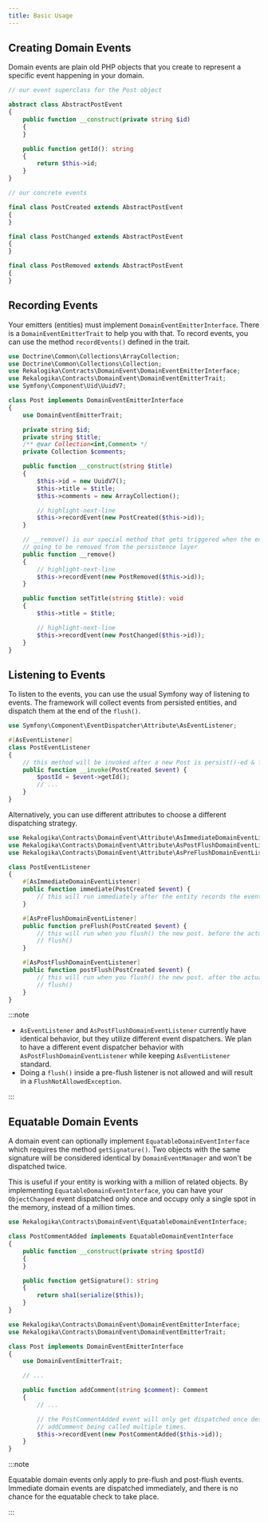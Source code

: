 ```yaml
---
title: Basic Usage
---
```


## Creating Domain Events

Domain events are plain old PHP objects that you create to represent a specific
event happening in your domain.

```php
// our event superclass for the Post object

abstract class AbstractPostEvent
{
    public function __construct(private string $id)
    {
    }

    public function getId(): string
    {
        return $this->id;
    }
}

// our concrete events

final class PostCreated extends AbstractPostEvent
{
}

final class PostChanged extends AbstractPostEvent
{
}

final class PostRemoved extends AbstractPostEvent
{
}
```

## Recording Events

Your emitters (entities) must implement `DomainEventEmitterInterface`.
There is a `DomainEventEmitterTrait` to help you with that. To record events,
you can use the method `recordEvents()` defined in the trait.

```php
use Doctrine\Common\Collections\ArrayCollection;
use Doctrine\Common\Collections\Collection;
use Rekalogika\Contracts\DomainEvent\DomainEventEmitterInterface;
use Rekalogika\Contracts\DomainEvent\DomainEventEmitterTrait;
use Symfony\Component\Uid\UuidV7;

class Post implements DomainEventEmitterInterface
{
    use DomainEventEmitterTrait;

    private string $id;
    private string $title;
    /** @var Collection<int,Comment> */
    private Collection $comments;

    public function __construct(string $title)
    {
        $this->id = new UuidV7();
        $this->title = $title;
        $this->comments = new ArrayCollection();

        // highlight-next-line
        $this->recordEvent(new PostCreated($this->id));
    }

    // __remove() is our special method that gets triggered when the entity is
    // going to be removed from the persistence layer
    public function __remove()
    {
        // highlight-next-line
        $this->recordEvent(new PostRemoved($this->id));
    }

    public function setTitle(string $title): void
    {
        $this->title = $title;

        // highlight-next-line
        $this->recordEvent(new PostChanged($this->id));
    }
}
```

## Listening to Events

To listen to the events, you can use the usual Symfony way of listening to
events. The framework will collect events from persisted entities, and dispatch
them at the end of the `flush()`.

```php
use Symfony\Component\EventDispatcher\Attribute\AsEventListener;

#[AsEventListener]
class PostEventListener
{
    // this method will be invoked after a new Post is persist()-ed & flush()-ed
    public function __invoke(PostCreated $event) {
        $postId = $event->getId();
        // ...
    }
}
```

Alternatively, you can use different attributes to choose a different
dispatching strategy.

```php
use Rekalogika\Contracts\DomainEvent\Attribute\AsImmediateDomainEventListener;
use Rekalogika\Contracts\DomainEvent\Attribute\AsPostFlushDomainEventListener;
use Rekalogika\Contracts\DomainEvent\Attribute\AsPreFlushDomainEventListener;

class PostEventListener
{
    #[AsImmediateDomainEventListener]
    public function immediate(PostCreated $event) {
        // this will run immediately after the entity records the event
    }

    #[AsPreFlushDomainEventListener]
    public function preFlush(PostCreated $event) {
        // this will run when you flush() the new post. before the actual
        // flush()
    }

    #[AsPostFlushDomainEventListener]
    public function postFlush(PostCreated $event) {
        // this will run when you flush() the new post. after the actual
        // flush()
    }
}
```

:::note

* `AsEventListener` and `AsPostFlushDomainEventListener` currently have
  identical behavior, but they utilize different event dispatchers. We plan to
  have a different event dispatcher behavior with
  `AsPostFlushDomainEventListener` while keeping `AsEventListener` standard.
* Doing a `flush()` inside a pre-flush listener is not allowed and will result
  in a `FlushNotAllowedException`.

:::

## Equatable Domain Events

A domain event can optionally implement `EquatableDomainEventInterface` which
requires the method `getSignature()`. Two objects with the same signature will
be considered identical by `DomainEventManager` and won't be dispatched twice.

This is useful if your entity is working with a million of related objects. By
implementing `EquatableDomainEventInterface`, you can have your `ObjectChanged`
event dispatched only once and occupy only a single spot in the memory,
instead of a million times.

```php
use Rekalogika\Contracts\DomainEvent\EquatableDomainEventInterface;

class PostCommentAdded implements EquatableDomainEventInterface
{
    public function __construct(private string $postId)
    {
    }

    public function getSignature(): string
    {
        return sha1(serialize($this));
    }
}

use Rekalogika\Contracts\DomainEvent\DomainEventEmitterInterface;
use Rekalogika\Contracts\DomainEvent\DomainEventEmitterTrait;

class Post implements DomainEventEmitterInterface
{
    use DomainEventEmitterTrait;

    // ...

    public function addComment(string $comment): Comment
    {
        // ...

        // the PostCommentAdded event will only get dispatched once despite of
        // addComment being called multiple times.
        $this->recordEvent(new PostCommentAdded($this->id));
    }
}
```

:::note

Equatable domain events only apply to pre-flush and post-flush events. Immediate
domain events are dispatched immediately, and there is no chance for the
equatable check to take place.

:::
